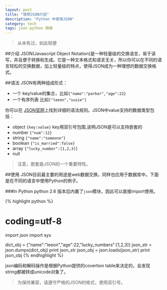 ```yaml
---
layout: post
title: "简明JSON介绍"
description: "Python 中使用JSON"
category: tech
tags: json python 网络
---
```

> 从未有过，如此轻便

##介绍
JSON(Javascript Object Notation)是一种轻量级的交换语言，易于读写，并且便于转换和生成。它是一种文本格式和语言无关，所以你可以在不同的语言轻松的交换数据，加上轻量级的特点，使得JSON成为一种理想的数据交换格式。

##语法
JSON有两种组成形式：

+ 一个 key/value的集合，比如`{"name":"parker","age":22}`
+ 一个有序列表 比如`["leeon","susie"]`

你可以在 [JSON官网](http://www.json.org/)上找到详细的语法规则。JSON中value支持的数据类型包括：

+ object `{key:value}` key用双引号包围,说明JSON是可以支持嵌套的
+ number `{"num":12}`
+ string `{"name":"someone"}`
+ boolean `{"is_married":false}`
+ array `{"lucky_number":[1,2,3]}`
+ null

> 注意，嵌套是JSON的一个重要特性。


##使用
JSON目前最主要的用途是web数据交换，同样也应用于数据库中。下面是在不同的语言中使用Python的例子。

###In Python
python 2.6 版本后内置了`json`模块，因此可以直接import使用。

{% highlight python %}
# coding=utf-8
import json
import sys

dict_obj = {"name":"leeon","age":22,"lucky_numbers":[1,2,3]}
json_str = json.dumps(dict_obj)
print json_str
json_obj = json.loads(json_str)
print json_obj
{% endhighlight %}

json编码和解码操作是根据Python提供的covertion table来决定的，会发现string都被转成unicode对象了。

>为保持兼容，请遵守严格的JSON的格式，使用双引号。


